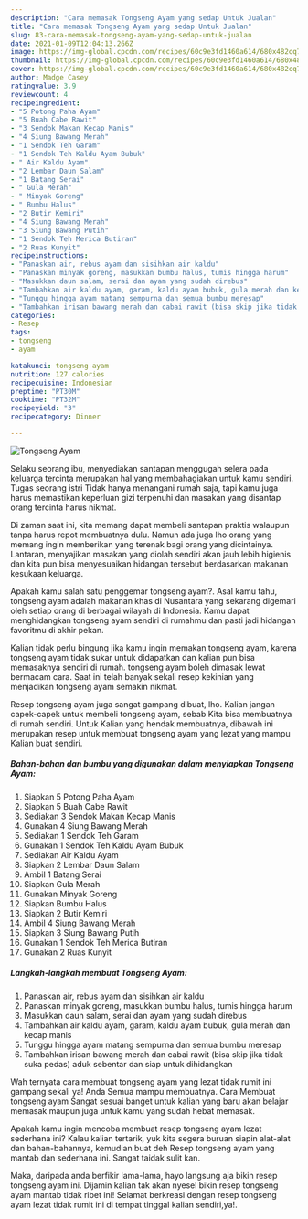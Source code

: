 ```yaml
---
description: "Cara memasak Tongseng Ayam yang sedap Untuk Jualan"
title: "Cara memasak Tongseng Ayam yang sedap Untuk Jualan"
slug: 83-cara-memasak-tongseng-ayam-yang-sedap-untuk-jualan
date: 2021-01-09T12:04:13.266Z
image: https://img-global.cpcdn.com/recipes/60c9e3fd1460a614/680x482cq70/tongseng-ayam-foto-resep-utama.jpg
thumbnail: https://img-global.cpcdn.com/recipes/60c9e3fd1460a614/680x482cq70/tongseng-ayam-foto-resep-utama.jpg
cover: https://img-global.cpcdn.com/recipes/60c9e3fd1460a614/680x482cq70/tongseng-ayam-foto-resep-utama.jpg
author: Madge Casey
ratingvalue: 3.9
reviewcount: 4
recipeingredient:
- "5 Potong Paha Ayam"
- "5 Buah Cabe Rawit"
- "3 Sendok Makan Kecap Manis"
- "4 Siung Bawang Merah"
- "1 Sendok Teh Garam"
- "1 Sendok Teh Kaldu Ayam Bubuk"
- " Air Kaldu Ayam"
- "2 Lembar Daun Salam"
- "1 Batang Serai"
- " Gula Merah"
- " Minyak Goreng"
- " Bumbu Halus"
- "2 Butir Kemiri"
- "4 Siung Bawang Merah"
- "3 Siung Bawang Putih"
- "1 Sendok Teh Merica Butiran"
- "2 Ruas Kunyit"
recipeinstructions:
- "Panaskan air, rebus ayam dan sisihkan air kaldu"
- "Panaskan minyak goreng, masukkan bumbu halus, tumis hingga harum"
- "Masukkan daun salam, serai dan ayam yang sudah direbus"
- "Tambahkan air kaldu ayam, garam, kaldu ayam bubuk, gula merah dan kecap manis"
- "Tunggu hingga ayam matang sempurna dan semua bumbu meresap"
- "Tambahkan irisan bawang merah dan cabai rawit (bisa skip jika tidak suka pedas) aduk sebentar dan siap untuk dihidangkan"
categories:
- Resep
tags:
- tongseng
- ayam

katakunci: tongseng ayam 
nutrition: 127 calories
recipecuisine: Indonesian
preptime: "PT30M"
cooktime: "PT32M"
recipeyield: "3"
recipecategory: Dinner

---
```



![Tongseng Ayam](https://img-global.cpcdn.com/recipes/60c9e3fd1460a614/680x482cq70/tongseng-ayam-foto-resep-utama.jpg)

Selaku seorang ibu, menyediakan santapan menggugah selera pada keluarga tercinta merupakan hal yang membahagiakan untuk kamu sendiri. Tugas seorang istri Tidak hanya menangani rumah saja, tapi kamu juga harus memastikan keperluan gizi terpenuhi dan masakan yang disantap orang tercinta harus nikmat.

Di zaman  saat ini, kita memang dapat membeli santapan praktis walaupun tanpa harus repot membuatnya dulu. Namun ada juga lho orang yang memang ingin memberikan yang terenak bagi orang yang dicintainya. Lantaran, menyajikan masakan yang diolah sendiri akan jauh lebih higienis dan kita pun bisa menyesuaikan hidangan tersebut berdasarkan makanan kesukaan keluarga. 



Apakah kamu salah satu penggemar tongseng ayam?. Asal kamu tahu, tongseng ayam adalah makanan khas di Nusantara yang sekarang digemari oleh setiap orang di berbagai wilayah di Indonesia. Kamu dapat menghidangkan tongseng ayam sendiri di rumahmu dan pasti jadi hidangan favoritmu di akhir pekan.

Kalian tidak perlu bingung jika kamu ingin memakan tongseng ayam, karena tongseng ayam tidak sukar untuk didapatkan dan kalian pun bisa memasaknya sendiri di rumah. tongseng ayam boleh dimasak lewat bermacam cara. Saat ini telah banyak sekali resep kekinian yang menjadikan tongseng ayam semakin nikmat.

Resep tongseng ayam juga sangat gampang dibuat, lho. Kalian jangan capek-capek untuk membeli tongseng ayam, sebab Kita bisa membuatnya di rumah sendiri. Untuk Kalian yang hendak membuatnya, dibawah ini merupakan resep untuk membuat tongseng ayam yang lezat yang mampu Kalian buat sendiri.

<!--inarticleads1-->

##### Bahan-bahan dan bumbu yang digunakan dalam menyiapkan Tongseng Ayam:

1. Siapkan 5 Potong Paha Ayam
1. Siapkan 5 Buah Cabe Rawit
1. Sediakan 3 Sendok Makan Kecap Manis
1. Gunakan 4 Siung Bawang Merah
1. Sediakan 1 Sendok Teh Garam
1. Gunakan 1 Sendok Teh Kaldu Ayam Bubuk
1. Sediakan  Air Kaldu Ayam
1. Siapkan 2 Lembar Daun Salam
1. Ambil 1 Batang Serai
1. Siapkan  Gula Merah
1. Gunakan  Minyak Goreng
1. Siapkan  Bumbu Halus
1. Siapkan 2 Butir Kemiri
1. Ambil 4 Siung Bawang Merah
1. Siapkan 3 Siung Bawang Putih
1. Gunakan 1 Sendok Teh Merica Butiran
1. Gunakan 2 Ruas Kunyit




<!--inarticleads2-->

##### Langkah-langkah membuat Tongseng Ayam:

1. Panaskan air, rebus ayam dan sisihkan air kaldu
1. Panaskan minyak goreng, masukkan bumbu halus, tumis hingga harum
1. Masukkan daun salam, serai dan ayam yang sudah direbus
1. Tambahkan air kaldu ayam, garam, kaldu ayam bubuk, gula merah dan kecap manis
1. Tunggu hingga ayam matang sempurna dan semua bumbu meresap
1. Tambahkan irisan bawang merah dan cabai rawit (bisa skip jika tidak suka pedas) aduk sebentar dan siap untuk dihidangkan




Wah ternyata cara membuat tongseng ayam yang lezat tidak rumit ini gampang sekali ya! Anda Semua mampu membuatnya. Cara Membuat tongseng ayam Sangat sesuai banget untuk kalian yang baru akan belajar memasak maupun juga untuk kamu yang sudah hebat memasak.

Apakah kamu ingin mencoba membuat resep tongseng ayam lezat sederhana ini? Kalau kalian tertarik, yuk kita segera buruan siapin alat-alat dan bahan-bahannya, kemudian buat deh Resep tongseng ayam yang mantab dan sederhana ini. Sangat taidak sulit kan. 

Maka, daripada anda berfikir lama-lama, hayo langsung aja bikin resep tongseng ayam ini. Dijamin kalian tak akan nyesel bikin resep tongseng ayam mantab tidak ribet ini! Selamat berkreasi dengan resep tongseng ayam lezat tidak rumit ini di tempat tinggal kalian sendiri,ya!.

